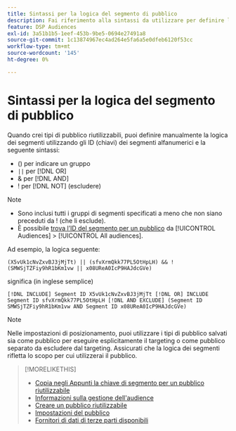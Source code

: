```yaml
---
title: Sintassi per la logica del segmento di pubblico
description: Fai riferimento alla sintassi da utilizzare per definire la logica per i segmenti di pubblico.
feature: DSP Audiences
exl-id: 3a51b1b5-1eef-453b-9be5-0694e27491a8
source-git-commit: 1c13874967ec4ad264e5fa6a5e0dfeb6120f53cc
workflow-type: tm+mt
source-wordcount: '145'
ht-degree: 0%

---
```


# Sintassi per la logica del segmento di pubblico

Quando crei tipi di pubblico riutilizzabili, puoi definire manualmente la logica dei segmenti utilizzando gli ID (chiavi) dei segmenti alfanumerici e la seguente sintassi:

* () per indicare un gruppo
* `||` per [!DNL OR] <!-- || escaped with backticks so Jenkins doesn't think it's a Markdown table -->
* &amp; per [!DNL AND]
* ! per [!DNL NOT] (escludere)

>[!NOTE]
>
>* Sono inclusi tutti i gruppi di segmenti specificati a meno che non siano preceduti da ! (che li esclude).
>* È possibile [trova l’ID del segmento per un pubblico](reusable-audience-clipboard.md) da [!UICONTROL Audiences] > [!UICONTROL All audiences].


Ad esempio, la logica seguente:

```
(X5vUk1cNvZxvBJ3jMjTt) || (sfvXrmQkk77PL5OtHpLH) && !(SMWSjTZFiy9hR1bKm1vw || x08UReA0IcP9HAJdcGVe)
```

significa (in inglese semplice)

```
[!DNL INCLUDE] Segment ID X5vUk1cNvZxvBJ3jMjTt [!DNL OR] INCLUDE Segment ID sfvXrmQkk77PL5OtHpLH [!DNL AND EXCLUDE] (Segment ID SMWSjTZFiy9hR1bKm1vw AND Segment ID x08UReA0IcP9HAJdcGVe)
```

>[!NOTE]
>
>Nelle impostazioni di posizionamento, puoi utilizzare i tipi di pubblico salvati sia come pubblico per eseguire esplicitamente il targeting o come pubblico separato da escludere dal targeting. Assicurati che la logica dei segmenti rifletta lo scopo per cui utilizzerai il pubblico.

>[!MORELIKETHIS]
>
>* [Copia negli Appunti la chiave di segmento per un pubblico riutilizzabile](reusable-audience-clipboard.md)
>* [Informazioni sulla gestione dell&#39;audience](audience-about.md)
>* [Creare un pubblico riutilizzabile](reusable-audience-create.md)
>* [Impostazioni del pubblico](audience-settings.md)
>* [Fornitori di dati di terze parti disponibili](third-party-data-providers.md)

